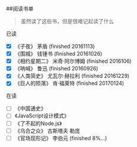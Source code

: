 ##阅读书单

> 虽然读了这些书，但是很难记起读了什么

已读
- [x] 《子夜》 茅盾 (finished 20161113)
- [x] 《围城》 钱锺书 (finished 20161026)
- [x] 《相约星期二》 米奇·阿尔博姆 (finished 2016106)
- [x] 《呐喊》 鲁迅 (finished 20160926)
- [x] 《人类简史》 尤瓦尔·赫拉利 (finished 20161229)
- [x] 《巨人的陨落》 肯·福莱特 (finished 20170124)

在读
- [ ] 《中国通史》
- [ ] 《JavaScript设计模式》
- [ ] 《了不起的Node.js》
- [ ] 《乌合之众》 古斯塔夫 勒庞
- [ ] 《官场现形记》 李伯元 (finished 8%...)
